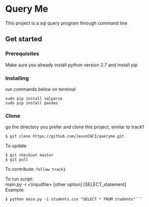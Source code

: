 # Query Me
This project is a sql query program through command line

## Get started
### Prerequisites
Make sure you already install python version 2.7 and install pip
### Installing
run commands below on terminal
```
sudo pip install sqlparse
sudo pip install pandas
```
### Clone
go the directory you prefer and clone this project, similar to track1
```
$ git clone https://github.com/JasonCHCI/queryme.git
```
To update
```
$ git checkout master
$ git pull
```
To contribute:
`follow track1`

To run script: <br />
main.py -i <\inputfile> [other option] [SELECT_statement] <br />
Example: 
```
$ python main.py -i students.csv "SELECT * FROM students"```
